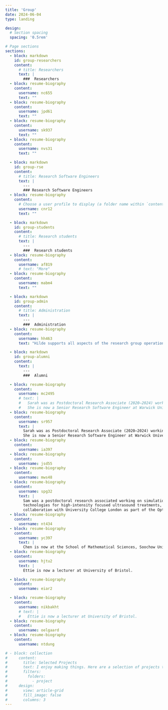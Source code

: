 ```yaml
---
title: 'Group'
date: 2024-06-04
type: landing

design:
  # Section spacing
  spacing: '0.5rem'

# Page sections
sections:
  - block: markdown
    id: group-researchers
    content:
      # title: Researchers
      text: |
        ###  Researchers
  - block: resume-biography
    content:
      username: nc655
      text: ""
  - block: resume-biography
    content:
      username: jpd61
      text: ""
  - block: resume-biography
    content:
      username: sk937
      text: ""
  - block: resume-biography
    content:
      username: nvs31
      text: ""

  - block: markdown
    id: group-rse
    content:
      # title: Research Software Engineers
      text: |
        ---
        ### Research Software Engineers
  - block: resume-biography
    content:
      # Choose a user profile to display (a folder name within `content/authors/`)
      username: cnr12
      text: ""

  - block: markdown
    id: group-students
    content:
      # title: Research students
      text: |
        ---
        ###  Research students
  - block: resume-biography
    content:
      username: af819
      # text: "More"
  - block: resume-biography
    content:
      username: mabm4
      text: ""

  - block: markdown
    id: group-admin
    content:
      # title: Administration
      text: |
        ---
        ###  Administration
  - block: resume-biography
    content:
      username: hh463
      text: "Hilde supports all aspects of the research group operation."

  - block: markdown
    id: group-alumni
    content:
      text: |
        ---
        ###  Alumni

  - block: resume-biography
    content:
      username: mc2495
      # text: |
      #   Sarah was as Postdoctoral Research Associate (2020–2024) working on the ASiMoV Project.
      #   She is now a Senior Research Software Engineer at Warwick University.
  - block: resume-biography
    content:
      username: sr957
      text: |
        Sarah was as Postdoctoral Research Associate (2020–2024) working on the ASiMoV Project.
        She is now a Senior Research Software Engineer at Warwick University.
  - block: resume-biography
    content:
      username: ia397
  - block: resume-biography
    content:
      username: jsd55
  - block: resume-biography
    content:
      username: mws48
  - block: resume-biography
    content:
      username: spg32
      text: |
        Sam was a postdoctoral research associated working on simulation
        technologies for high-intensity focused ultrasound treatments, in
        collaboration with University College London as part of the OptimUS Project.
  - block: resume-biography
    content:
      username: nt434
  - block: resume-biography
    content:
      username: yc397
      text: |
        Chen is now at the School of Mathematical Sciences, Soochow University. He returned for an extended visit in 2024.
  - block: resume-biography
    content:
      username: hjtu2
      text: |
        Ettie is now a lecturer at University of Bristol.

  - block: resume-biography
    content:
      username: eiar2

  - block: resume-biography
    content:
      username: nikbakht
      # text: |
      #   Ettie is now a lecturer at University of Bristol.
  - block: resume-biography
    content:
      username: oelgaard
  - block: resume-biography
    content:
      username: ntdung

# - block: collection
#     content:
#       title: Selected Projects
#       text: I enjoy making things. Here are a selection of projects that I have worked on over the years.
#       filters:
#         folders:
#           - project
#     design:
#       view: article-grid
#       fill_image: false
#       columns: 3
---
```

